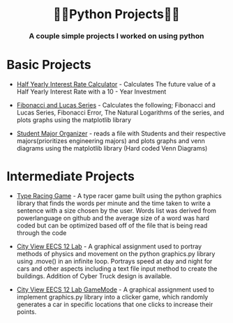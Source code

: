 # <h1 align = "center">🧑‍🎓Python Projects🧑‍🎓

<h3 align = "center">A couple simple projects I worked on using python

# Basic Projects
- [Half Yearly Interest Rate Calculator](Projects/HalfYearlyInterestCalc.py) - Calculates The future value of a Half Yearly Interest Rate with a 10 - Year Investment

- [Fibonacci and Lucas Series](Projects/Fibonacci&LucasSeries.py) - Calculates the following; Fibonacci and Lucas Series, Fibonacci Error, The Natural Logarithms of the series, and plots graphs using the matplotlib library

- [Student Major Organizer](Projects/MajorReader&Stats.py) - reads a file with Students and their respective majors(prioritizes engineering majors) and plots graphs and venn diagrams using the matplotlib library (Hard coded Venn Diagrams)

# Intermediate Projects

- [Type Racing Game](/Projects/Type%20Racing%20Game/Typing%20Speed%20game.py) - A type racer game built using the python graphics library that finds the words per minute and the time taken to write a sentence with a size chosen by the user. Words list was derived from powerlanguage on github and the average size of a word was hard coded but can be optimized based off of the file that is being read through the code

- [City View EECS 12 Lab](Projects/EECS12CityLab/hw4.py) - A graphical assignment used to portray methods of physics and movement on the python graphics.py library using .move() in an infinite loop. Portrays speed at day and night for cars and other aspects including a text file input method to create the buildings. Addition of Cyber Truck design is available.

- [City View EECS 12 Lab GameMode](https://github.com/KogantiAnoop/Python-Simple-Projects/blob/8227e4a73dd9e2c20654d16e3d41a96b3d2f6967/Projects/EECS%20Lab%205/hw5.py) - A graphical assignment used to implement graphics.py library into a clicker game, which randomly generates a car in specific locations that one clicks to increase their points.
